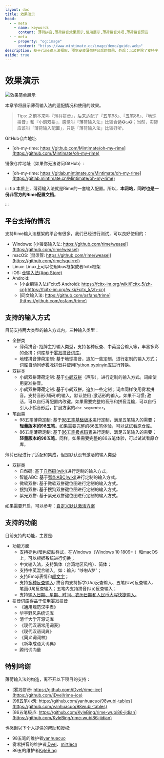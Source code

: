 ```yaml
---
layout: doc
title: 效果演示
head:
  - - meta
    - name: keywords
      content: 薄荷拼音,薄荷拼音效果展示,使用展示,薄荷拼音外观,薄荷拼音预览
  - - meta
    - property: "og:image"
      content: "https://www.mintimate.cc/image/demo/guide.webp"
description: 基于rime输入法框架，预览安装薄荷拼音后的效果、外观；以及在除了支持字典功能外，支持的特定功能和，如：Emoji、支持拆字反查输入、五笔反查输入、笔画反查输入等。
aside: true
---
```

# 效果演示
![效果简单展示](/image/demo/guide.webp)

本章节将展示薄荷输入法的适配情况和使用的效果。

> Tips: 之前本来叫『薄荷拼音』，后来适配了『五笔98』、『五笔86』、『地球拼音』和『小鹤双拼』，感觉叫『薄荷输入法』比较合适✪ω✪；当然，实际应该叫「薄荷输入配置」，只是「薄荷输入法」比较好听。

GitHub仓库地址: 
- [oh-my-rime: https://github.com/Mintimate/oh-my-rime](https://github.com/Mintimate/oh-my-rime)

镜像仓库地址（如果你无法访问GitHub）: 
- [oh-my-rime: https://gitlab.mintimate.cn/Mintimate/oh-my-rime](https://gitlab.mintimate.cn/Mintimate/oh-my-rime)

::: tip
本质上，薄荷输入法就是Rime的一套输入配置。所以，**本网站，同时也是一份非官方的Rime配置文档**。

<donate/>

:::

## 平台支持的情况
支持Rime输入法框架的平台有很多，我们已经进行测试，可以良好使用的：
- Windows: [小狼毫输入法: https://github.com/rime/weasel](https://github.com/rime/weasel)
- macOS: [鼠须管: https://github.com/rime/weasel](https://github.com/rime/squirrel)
- Linux: Linux上可以使用ibus框架或者fcitx框架
- iOS: [仓输入法(App Store)](https://apps.apple.com/cn/app/%E4%BB%93%E8%BE%93%E5%85%A5%E6%B3%95/id6446617683)
- Android: 
  - [小企鹅输入法(Fcitx5 Android): https://fcitx-im.org/wiki/Fcitx_5/zh-cn](https://fcitx-im.org/wiki/Fcitx_5/zh-cn)
  - [同文输入法: https://github.com/osfans/trime](https://github.com/osfans/trime)

## 支持的输入方式
目前支持两大类型的输入方式内，三种输入类型：
- 全拼类
  - 薄荷拼音: 招牌主打输入类型，支持各种反查、中英混合输入等，丰富多彩的全拼；词库基于[雾凇拼音词库](https://github.com/iDvel/rime-ice)。
  - 地球拼音薄荷定制: 基于地球拼音，追加一些定制，进行定制的输入方式；词库自动同步雾凇拼音并使用[Python pypinyin库](https://pypinyin.readthedocs.io/)进行转换。
- 双拼类
  - 小鹤双拼薄荷定制: 基于[小鹤双拼](https://flypy.com/)（声形），进行定制的输入方式。词库使用雾凇拼音。
  - 小鹤双拼薄荷定制: 基于小鹤双拼，追加一些定制；词库同样使用雾凇拼音。支持音形(辅码)的输入，默认使用`;`激活形的输入。如果不习惯`;`激活，可以自行再配置内改键。如果需要完整的音形和拼音混输，可以自行引入小鹤音形后，扩展方案的`abc_segmentor`。
- 笔画类
  - 98五笔薄荷定制: 基于[98五笔基础版本](https://github.com/yanhuacuo/98wubi-tables)进行定制，满足五笔输入的需要；**轻量版本的98五笔**。如果需要完整的86五笔体验，可以试试看原仓库。
  - 86五笔薄荷定制: 基于[86五笔极点码表](https://github.com/KyleBing/rime-wubi86-jidian)进行定制，满足五笔输入的需要；**轻量版本的98五笔**。同样，如果需要完整的86五笔体验，可以试试看原仓库。 

薄荷已经进行了适配和集成，但是默认没有激活的输入类型:
- 双拼类
  - 自然码: 基于[自然码(wiki)](https://zh.wikipedia.org/zh/%E8%87%AA%E7%84%B6%E7%A0%81)进行定制的输入方式。
  - 智能ABC: 基于[智能ABC(wiki)](https://zh.wikipedia.org/wiki/%E6%99%BA%E8%83%BDABC%E8%BE%93%E5%85%A5%E6%B3%95)进行定制的输入方式。
  - 微软双拼: 基于微软双拼键位图进行定制的输入方式。
  - 搜狗双拼: 基于搜狗双拼键位图进行定制的输入方式。
  - 紫光双拼: 基于紫光双拼键位图进行定制的输入方式。

如果需要开启，可以参考：[自定义默认激活方案](/zh/guide/defaultActivationScheme.html)

## 支持的功能 <Badge type="tip" text="^2024.05" />
目前支持的功能，主要是:
- 功能方面
  - 支持亮色/暗色皮肤样式，在Windows（Windows 10 1809+ ）和macOS上，可以根据系统进行切换；
  - 中文输入法，支持繁体（台湾地区风格）、简体；
  - 支持中英混合输入，如：输入: "哆啦A梦"；
  - 支持Emoji表情和[颜文字](kaomoji.html)；
  - 支持[多种反查输入](reverseWords.html): 拼音内支持拆字(Uu)反查输入、五笔(Uw)反查输入、笔画(Ui)反查输入；五笔内支持拼音(Up)反查输入；
  - 支持[输入日期、星期、时间、农历日期和人民币大写快捷输入](funcKeys.html)。
- 拼音词库得益于使用[雾凇拼音](https://github.com/iDvel/rime-ice)
  - 《通用规范汉字表》
  - 华宇野风系统词库
  - 清华大学开源词库
  - 《现代汉语常用词表》
  - 《现代汉语词典》
  - 《同义词词林》
  - 《新华成语大词典》
  - 腾讯词向量

## 特别鸣谢
薄荷输入法的构造，离不开以下项目的支持：
- [雾凇拼音: https://github.com/iDvel/rime-ice](https://github.com/iDvel/rime-ice)
- [98五笔小筑: https://github.com/yanhuacuo/98wubi-tables](https://github.com/yanhuacuo/98wubi-tables)
- [86五笔极点: https://github.com/KyleBing/rime-wubi86-jidian](https://github.com/KyleBing/rime-wubi86-jidian)

也感谢以下个人提供的帮助和授权: 
- 98五笔的维护者[yanhuacuo](https://github.com/yanhuacuo)
- 雾凇拼音的维护者[iDvel](https://github.com/iDvel)、[mirtlecn](https://github.com/mirtlecn)
- 86五的维护者[KyleBing](https://github.com/KyleBing)